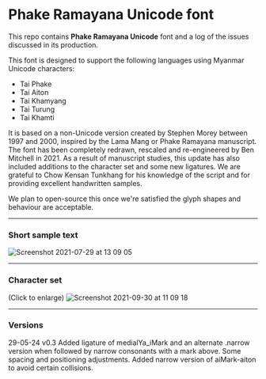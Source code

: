 # Phake Ramayana Unicode font

This repo contains **Phake Ramayana Unicode** font and a log of the issues discussed in its production.

This font is designed to support the following languages using Myanmar Unicode characters:

- Tai Phake 
- Tai Aiton
- Tai Khamyang
- Tai Turung
- Tai Khamti

It is based on a non-Unicode version created by Stephen Morey between 1997 and 2000, inspired by the Lama Mang or Phake Ramayana manuscript. The font has been completely redrawn, rescaled and re-engineered by Ben Mitchell in 2021. As a result of manuscript studies, this update has also included additions to the character set and some new ligatures. We are grateful to Chow Kensan Tunkhang for his knowledge of the script and for providing excellent handwritten samples.

We plan to open-source this once we're satisfied the glyph shapes and behaviour are acceptable.

---

### Short sample text ###

![Screenshot 2021-07-29 at 13 09 05](https://user-images.githubusercontent.com/12471463/127489259-05becd20-f17e-42d7-a473-596f71447385.png)

---

### Character set ###

(Click to enlarge)
![Screenshot 2021-09-30 at 11 09 18](https://user-images.githubusercontent.com/12471463/135436304-1517c5fa-3a52-46e6-84bf-0867987a20cd.png)

---

### Versions ###
29-05-24 v0.3 Added ligature of medialYa_iMark and an alternate .narrow version when followed by narrow consonants with a mark above. Some spacing and positioning adjustments. Added narrow version of aiMark-aiton to avoid certain collisions.

